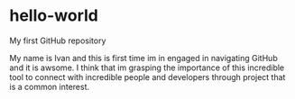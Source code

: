 # hello-world
My first GitHub repository

My name is Ivan and this is first time im in engaged in navigating GitHub and it is awsome. I think that im grasping the importance of
this incredible tool to connect with incredible people and developers through project that is a common interest.
